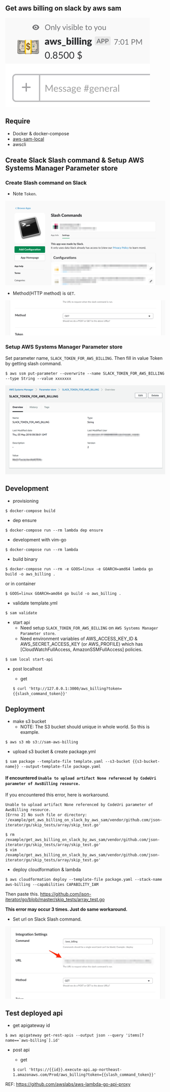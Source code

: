 ## Get aws billing on slack by aws sam

![](https://raw.githubusercontent.com/maeda1150/get_aws_billing_on_slack_by_aws_sam/master/images/result.png)

## Require

* Docker & docker-compose
* [aws-sam-local](https://github.com/awslabs/aws-sam-local)
* awscli

## Create Slack Slash command & Setup AWS Systems Manager Parameter store

### Create Slash command on Slack

* Note `Token`.

![](https://raw.githubusercontent.com/maeda1150/get_aws_billing_on_slack_by_aws_sam/master/images/slash_command.png)

* Method(HTTP method) is `GET`.

![](https://raw.githubusercontent.com/maeda1150/get_aws_billing_on_slack_by_aws_sam/master/images/http-method.png)

### Setup AWS Systems Manager Parameter store

Set parameter name, `SLACK_TOKEN_FOR_AWS_BILLING`.
Then fill in value Token by getting slash command.

```
$ aws ssm put-parameter --overwrite --name SLACK_TOKEN_FOR_AWS_BILLING --type String --value xxxxxxx
```

![](https://github.com/maeda1150/get_aws_billing_on_slack_by_aws_sam/blob/master/images/ssm.png)

## Development

* provisioning

```
$ docker-compose build
```

* dep ensure

```
$ docker-compose run --rm lambda dep ensure
```

* development with vim-go

```
$ docker-compose run --rm lambda
```

* build binary

```
$ docker-compose run --rm -e GOOS=linux -e GOARCH=amd64 lambda go build -o aws_billing .
```

or in container

```
$ GOOS=linux GOARCH=amd64 go build -o aws_billing .
```

* validate template.yml

```
$ sam validate
```

* start api
  * Need setup `SLACK_TOKEN_FOR_AWS_BILLING` on `AWS Systems Manager Parameter store`.
  * Need environment variables of AWS_ACCESS_KEY_ID & AWS_SECRET_ACCESS_KEY (or AWS_PROFILE) which has [CloudWatchFullAccess, AmazonSSMFullAccess] policies.

```
$ sam local start-api
```

* post localhost

  * get

  ```
  $ curl 'http://127.0.0.1:3000/aws_billing?token={{slash_command_token}}'
  ```

## Deployment

* make s3 bucket
  * NOTE: The S3 bucket should unique in whole world. So this is example.

```
$ aws s3 mb s3://sam-aws-billing
```

* upload s3 bucket & create package.yml

```
$ sam package --template-file template.yaml --s3-bucket {{s3-bucket-name}} --output-template-file package.yaml
```

#### If encountered `Unable to upload artifact None referenced by CodeUri parameter of AwsBilling resource.`

If you encountered this error, here is workaround.

```
Unable to upload artifact None referenced by CodeUri parameter of AwsBilling resource.
[Errno 2] No such file or directory: '/example/get_aws_billing_on_slack_by_aws_sam/vendor/github.com/json-iterator/go/skip_tests/array/skip_test.go'
```

```
$ rm /example/get_aws_billing_on_slack_by_aws_sam/vendor/github.com/json-iterator/go/skip_tests/array/skip_test.go'
$ vim /example/get_aws_billing_on_slack_by_aws_sam/vendor/github.com/json-iterator/go/skip_tests/array/skip_test.go'
```

* deploy cloudformation & lambda

```
$ aws cloudformation deploy --template-file package.yaml --stack-name aws-billing --capabilities CAPABILITY_IAM
```


Then paste this.
https://github.com/json-iterator/go/blob/master/skip_tests/array_test.go

**This error may occur 3 times. Just do same workaround.**

* Set url on Slack Slash command.

![](https://github.com/maeda1150/get_aws_billing_on_slack_by_aws_sam/blob/master/images/url.png)

## Test deployed api

* get apigateway id

```
$ aws apigateway get-rest-apis --output json --query 'items[?name==`aws-billing`].id'
```

* post api

  * get

  ```
  $ curl 'https://{{id}}.execute-api.ap-northeast-1.amazonaws.com/Prod/aws_billing?token={{slash_command_token}}'
  ```

REF: https://github.com/awslabs/aws-lambda-go-api-proxy
